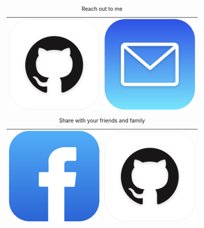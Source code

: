 <p style="text-align: center;">Reach out to me</p>

| [![](./svgs/gh.svg)](https://www.github.com/patelka2211 "Kartavya Patel no GitHub") | [![](./svgs/mail.svg)](mailto:patelka2211@gmail.com "Mail to Kartavya Patel") |
| :---------------------------------------------------------------------------------: | :---------------------------------------------------------------------------: |

<p style="text-align: center;">Share with your friends and family</p>

| [![](./svgs/fb.svg)](https://www.facebook.com "Facebook") | ![](./svgs/gh.svg) |
| :-------------------------------------------------------: | :----------------: |
